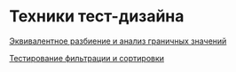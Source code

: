 # Техники тест-дизайна
[Эквивалентное разбиение и анализ граничных значений](https://docs.google.com/spreadsheets/d/1Q4Pf0OEWP-5LJBoF3koImDVj4wud-ooPAihi7y2rZU4/edit?usp=sharing)

[Тестирование фильтрации и сортировки](https://docs.google.com/spreadsheets/d/1oXCEBrL4TrEagju83MXeCcYi4PqPvP28rWBCX375FWI/edit?usp=sharing)
